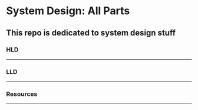 # System Design: All Parts
This repo is dedicated to system design stuff
---
### HLD 
---
### LLD
---
### Resources
---
